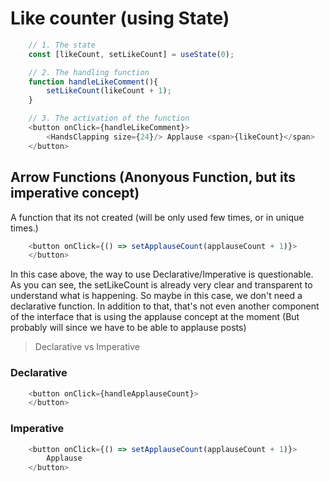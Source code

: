 # Like counter (using State)
```js
    // 1. The state
    const [likeCount, setLikeCount] = useState(0);

    // 2. The handling function
    function handleLikeComment(){
        setLikeCount(likeCount + 1);
    }

    // 3. The activation of the function
    <button onClick={handleLikeComment}>
        <HandsClapping size={24}/> Applause <span>{likeCount}</span>
    </button>
```



## Arrow Functions (Anonyous Function, but its imperative concept)
A function that its not created (will be only used few times, or in unique times.)
```js
    <button onClick={() => setApplauseCount(applauseCount + 1)}>
    </button>
```
In this case above, the way to use Declarative/Imperative is questionable.
As you can see, the setLikeCount is already very clear and transparent to understand what is happening. So maybe in this case, we don't need a declarative function. In addition to that, that's not even another component of the interface that is using the applause concept at the moment (But probably will since we have to be able to applause posts)

> Declarative vs Imperative 
### Declarative
```js
    <button onClick={handleApplauseCount}>
    </button>
```

### Imperative
```js
    <button onClick={() => setApplauseCount(applauseCount + 1)}>
        Applause
    </button>
```

